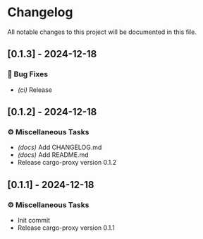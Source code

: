 # Changelog

All notable changes to this project will be documented in this file.

## [0.1.3] - 2024-12-18

### 🐛 Bug Fixes

- *(ci)* Release

## [0.1.2] - 2024-12-18

### ⚙️ Miscellaneous Tasks

- *(docs)* Add CHANGELOG.md
- *(docs)* Add README.md
- Release cargo-proxy version 0.1.2

## [0.1.1] - 2024-12-18

### ⚙️ Miscellaneous Tasks

- Init commit
- Release cargo-proxy version 0.1.1

<!-- generated by git-cliff -->
